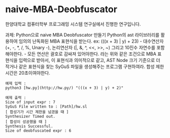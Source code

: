 # naive-MBA-Deobfuscator
한양대학교 컴퓨터학부 프로그래밍 시스템 연구실에서 진행한 연구입니다.

과제: Python으로 naive MBA Deobfuscator 만들기
    Python의 ast 라이브러리를 활용하여 임의의 난독화된 MBA 표현식을 받는다. ex: (((x + 3) | y) + 23)
      - 대수연산자 (+, -, *, /, %, Unary -), 논리연산자 (|, &, ^, <<, >>, ~) 그리고 10진수 자연수를 포함해야한다.
      - 모든 연산은 괄호로 감싸져 있어야한다.
    라는 위와 같은 조건으로 MBA 표현식을 입력으로 받아서, 이 표현식과 의미적으로 같고, AST Node 크기 기준으로 더 작거나 같은 표현식을 찾는 SyGuS 파일을 생성해주는 프로그램 구현하여라. 
    합성 제한 시간은 20초이여야한다.
    
    예제 입력 :
    python3 [hw.py](http://hw.py/) "(((x + 3) | y) + 2)"
    
    예제 출력 :
    Size of input expr : 7
    SyGuS File written to : [Path]/hw.sl
    [ 합성기가 시간 제한을 넘겼을 때 ]
    Synthesizer Timed out.
    [ 합성이 성공했을 때 ]
    Synthesis Successful.
    Size of deobfuscated expr : 6
